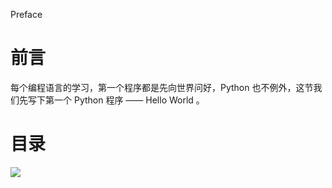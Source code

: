 Preface

# 前言 #

每个编程语言的学习，第一个程序都是先向世界问好，Python 也不例外，这节我们先写下第一个 Python 程序 —— Hello World 。

# 目录 #

![](http://twowaterimage.oss-cn-beijing.aliyuncs.com/2019-08-16-%E7%AC%AC%E4%B8%80%E4%B8%AA%20Python%20%E7%A8%8B%E5%BA%8F.png)

